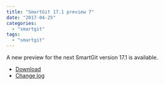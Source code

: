 ```yaml
---
title: "SmartGit 17.1 preview 7"
date: "2017-04-25"
categories: 
  - "smartgit"
tags: 
  - "smartgit"
---
```


A new preview for the next SmartGit version 17.1 is available.

- [Download](http://www.syntevo.com/smartgit/early-access)
- [Change log](http://www.syntevo.com/smartgit/changelog-eap.txt)
